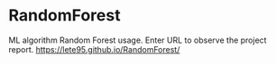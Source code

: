 # RandomForest
ML algorithm Random Forest usage. Enter URL to observe the project report.
https://lete95.github.io/RandomForest/
